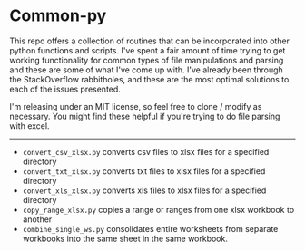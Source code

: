 # Common-py

This repo offers a collection of routines that can be incorporated into other python functions and scripts. I've spent a fair amount of time trying to get working functionality for common types of file manipulations and parsing and these are some of what I've come up with. I've already been through the StackOverflow rabbitholes, and these are the most optimal solutions to each of the issues presented. 

I'm releasing under an MIT license, so feel free to clone / modify as necessary. You might find these helpful if you're trying to do file parsing with excel. 

___

* `convert_csv_xlsx.py` converts csv files to xlsx files for a specified directory
* `convert_txt_xlsx.py` converts txt files to xlsx files for a specified directory
* `convert_xls_xlsx.py` converts xls files to xlsx files for a specified directory
* `copy_range_xlsx.py` copies a range or ranges from one xlsx workbook to another
* `combine_single_ws.py` consolidates entire worksheets from separate workbooks into the same sheet in the same workbook. 